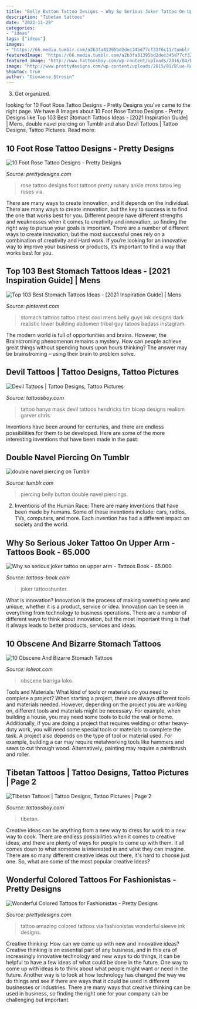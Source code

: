 ```yaml
---
title: "Belly Button Tattoo Designs ~ Why So Serious Joker Tattoo On Upper Arm"
description: "Tibetan tattoos"
date: "2022-11-29"
categories:
- "ideas"
tags: ["ideas"]
images:
- "https://66.media.tumblr.com/a2b3fa81395bd2dec345d77cf33f6c11/tumblr_inline_ptxeotICKu1r4dvq3_1280.jpg"
featuredImage: "https://66.media.tumblr.com/a2b3fa81395bd2dec345d77cf33f6c11/tumblr_inline_ptxeotICKu1r4dvq3_1280.jpg"
featured_image: "http://www.tattoosboy.com/wp-content/uploads/2016/04/Devil-Tattoo-On-Bicep-TB1039.jpg"
image: "http://www.prettydesigns.com/wp-content/uploads/2015/01/Blue-Rose-Tattoo.jpg"
ShowToc: true
author: "Giovanna Strosin"
---
```



3. Get organized.

	

		
looking for 10 Foot Rose Tattoo Designs - Pretty Designs you've came to the right page. We have 8 Images about 10 Foot Rose Tattoo Designs - Pretty Designs like Top 103 Best Stomach Tattoos Ideas - [2021 Inspiration Guide] | Mens, double navel piercing on Tumblr and also Devil Tattoos | Tattoo Designs, Tattoo Pictures. Read more:
		
    
## 10 Foot Rose Tattoo Designs - Pretty Designs

<img loading=lazy src="http://www.prettydesigns.com/wp-content/uploads/2015/01/Blue-Rose-Tattoo.jpg" onerror="this.onerror=null;this.src='https://tse3.mm.bing.net/th?id=OIP.Eu9EZ8ZjpzEGVcesaW-XtgHaIB&amp;pid=15.1';" alt="10 Foot Rose Tattoo Designs - Pretty Designs">

_Source: prettydesigns.com_

>rose tattoo designs foot tattoos pretty rosary ankle cross tatoo leg roses via. 

	

There are many ways to create innovation, and it depends on the individual.
There are many ways to create innovation, but the key to success is to find the one that works best for you. Different people have different strengths and weaknesses when it comes to creativity and innovation, so finding the right way to pursue your goals is important. There are a number of different ways to create innovation, but the most successful ones rely on a combination of creativity and Hard work. If you’re looking for an innovative way to improve your business or products, it’s important to find a way that works best for you.

    
## Top 103 Best Stomach Tattoos Ideas - [2021 Inspiration Guide] | Mens

<img loading=lazy src="https://i.pinimg.com/736x/23/34/f6/2334f6cebb151419770eb56bc46be489--tattoos-for-men-cool-tattoos.jpg" onerror="this.onerror=null;this.src='https://tse2.mm.bing.net/th?id=OIP.f_EmwIUpfBunXNwUyQgFfQHaLH&amp;pid=15.1';" alt="Top 103 Best Stomach Tattoos Ideas - [2021 Inspiration Guide] | Mens">

_Source: pinterest.com_

>stomach tattoos tattoo chest cool mens belly guys ink designs dark realistic lower building abdomen tribal guy tatoos badass instagram. 

	

The modern world is full of opportunities and brains. However, the Brainstroming phenomenon remains a mystery. How can people achieve great things without spending hours upon hours thinking? The answer may be brainstroming – using their brain to problem solve.

    
## Devil Tattoos | Tattoo Designs, Tattoo Pictures

<img loading=lazy src="http://www.tattoosboy.com/wp-content/uploads/2016/04/Devil-Tattoo-On-Bicep-TB1039.jpg" onerror="this.onerror=null;this.src='https://tse2.mm.bing.net/th?id=OIP.1UPHO6v3q9Xd_G_HkOTq2QHaKE&amp;pid=15.1';" alt="Devil Tattoos | Tattoo Designs, Tattoo Pictures">

_Source: tattoosboy.com_

>tattoo hanya mask devil tattoos hendricks tim bicep designs realism garver chris. 

	

Inventions have been around for centuries, and there are endless possibilities for them to be developed. Here are some of the more interesting inventions that have been made in the past:

    
## Double Navel Piercing On Tumblr

<img loading=lazy src="https://66.media.tumblr.com/a2b3fa81395bd2dec345d77cf33f6c11/tumblr_inline_ptxeotICKu1r4dvq3_1280.jpg" onerror="this.onerror=null;this.src='https://tse3.mm.bing.net/th?id=OIP.Ua4LVeslZwjKqVPhzkDj3QHaHa&amp;pid=15.1';" alt="double navel piercing on Tumblr">

_Source: tumblr.com_

>piercing belly button double navel piercings. 

	

2. Inventions of the Human Race:
There are many inventions that have been made by humans. Some of these inventions include: cars, radios, TVs, computers, and more. Each invention has had a different impact on society and the world.

    
## Why So Serious Joker Tattoo On Upper Arm - Tattoos Book - 65.000

<img loading=lazy src="https://tattoos-book.com/wp-content/uploads/2016/02/why-so-serious-joker-tattoo-on-upper-arm.jpg" onerror="this.onerror=null;this.src='https://tse3.mm.bing.net/th?id=OIP.32yjU0Kt-xropykLzeaGuAHaJ4&amp;pid=15.1';" alt="Why so serious joker tattoo on upper arm - Tattoos Book - 65.000">

_Source: tattoos-book.com_

>joker tattooshunter. 

	

What is innovation?
Innovation is the process of making something new and unique, whether it is a product, service or idea. Innovation can be seen in everything from technology to business operations. There are a number of different ways to think about innovation, but the most important thing is that it always leads to better products, services and ideas.

    
## 10 Obscene And Bizarre Stomach Tattoos

<img loading=lazy src="https://do.lolwot.com/wp-content/uploads/2015/11/10-obscene-and-bizarre-stomach-tattoos-9.jpg" onerror="this.onerror=null;this.src='https://tse2.mm.bing.net/th?id=OIP.6arYEPuLqy5j7uE4IpHnUgHaHO&amp;pid=15.1';" alt="10 Obscene And Bizarre Stomach Tattoos">

_Source: lolwot.com_

>obscene barriga loko. 

	

Tools and Materials: What kind of tools or materials do you need to complete a project?
When starting a project, there are always different tools and materials needed. However, depending on the project you are working on, different tools and materials might be necessary.  For example, when building a house, you may need some tools to build the wall or home.  Additionally, if you are doing a project that requires welding or other heavy-duty work, you will need some special tools or materials to complete the task.   A project also depends on the type of tool or material used. For example, building a car may require metalworking tools like hammers and saws to cut through wood. Alternatively, painting may require a paintbrush and roller.

    
## Tibetan Tattoos | Tattoo Designs, Tattoo Pictures | Page 2

<img loading=lazy src="http://www.tattoosboy.com/wp-content/uploads/2016/03/Tibetan-dotwork-Tattoo-On-Leg-TB120.jpg" onerror="this.onerror=null;this.src='https://tse1.mm.bing.net/th?id=OIP.ZudS0M0Z3PLpO_2dpHrzHAHaMG&amp;pid=15.1';" alt="Tibetan Tattoos | Tattoo Designs, Tattoo Pictures | Page 2">

_Source: tattoosboy.com_

>tibetan. 

	

Creative ideas can be anything from a new way to dress for work to a new way to cook. There are endless possibilities when it comes to creative ideas, and there are plenty of ways for people to come up with them. It all comes down to what someone is interested in and what they can imagine. There are so many different creative ideas out there, it's hard to choose just one. So, what are some of the most popular creative ideas?

    
## Wonderful Colored Tattoos For Fashionistas - Pretty Designs

<img loading=lazy src="http://www.prettydesigns.com/wp-content/uploads/2014/09/Amazing-Colored-Tattoo-for-Men.jpg" onerror="this.onerror=null;this.src='https://tse4.mm.bing.net/th?id=OIP.ZZtABqboai9zkmCt3_UYDwHaNO&amp;pid=15.1';" alt="Wonderful Colored Tattoos for Fashionistas - Pretty Designs">

_Source: prettydesigns.com_

>tattoo amazing colored tattoos via fashionistas wonderful sleeve ink designs. 

	

Creative thinking: How can we come up with new and innovative ideas?
Creative thinking is an essential part of any business, and in this era of increasingly innovative technology and new ways to do things, it can be helpful to have a few ideas of what could be done in the future. One way to come up with ideas is to think about what people might want or need in the future. Another way is to look at how technology has changed the way we do things and see if there are ways that it could be used in different businesses or industries. There are many ways that creative thinking can be used in business, so finding the right one for your company can be challenging but important.

